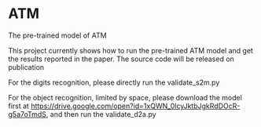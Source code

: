 # ATM
The pre-trained model of ATM


This project currently shows how to run the pre-trained ATM model and get the results reported in the paper. The source code will be released on publication

For the digits recognition, please directly run the validate_s2m.py

For the object recognition, limited by space, please download the model first at https://drive.google.com/open?id=1xQWN_0lcyJktbJgkRdDOcR-g5a7oTmdS, and then run the validate_d2a.py
